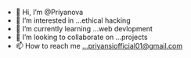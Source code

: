 - 👋 Hi, I’m @Priyanova
- 👀 I’m interested in ...ethical hacking
- 🌱 I’m currently learning ...web devlopment
- 💞️ I’m looking to collaborate on ...projects
- 📫 How to reach me ...priyansiofficial01@gmail.com

<!---
Priyanova/Priyanova is a ✨ special ✨ repository because its `README.md` (this file) appears on your GitHub profile.
You can click the Preview link to take a look at your changes.
--->
